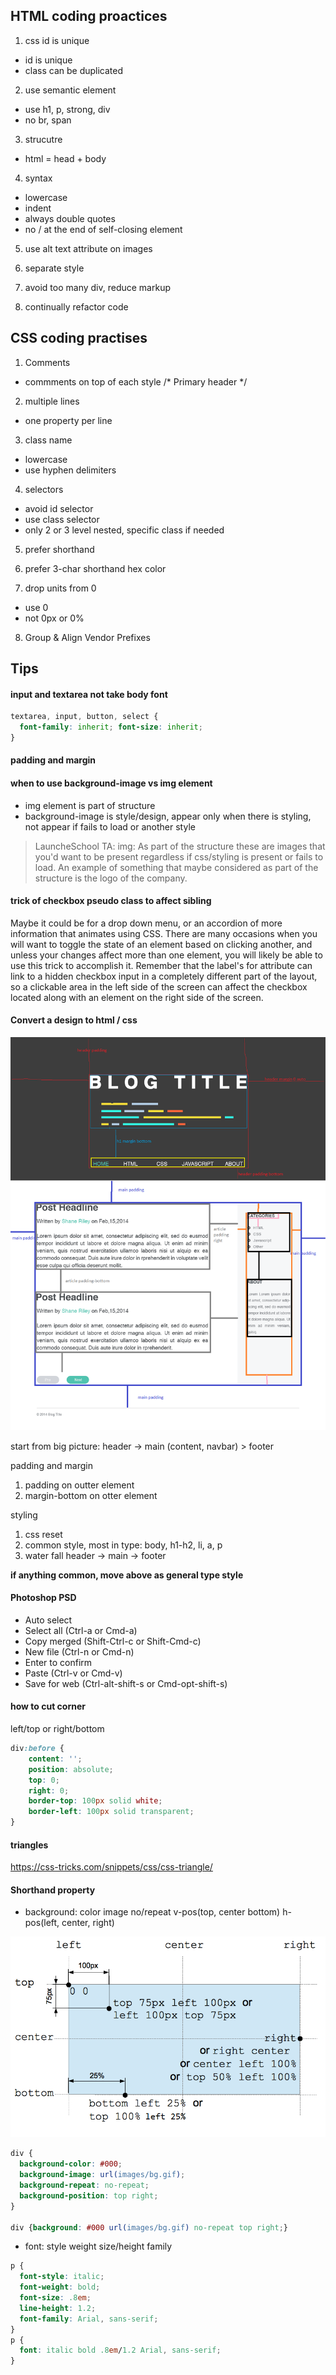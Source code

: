 ## HTML coding proactices

1. css id is unique
- id is unique
- class can be duplicated

2. use semantic element
- use h1, p, strong, div
- no br, span

3. strucutre
- html = head + body

4. syntax
- lowercase 
- indent
- always double quotes
- no / at the end of self-closing element

5. use alt text attribute on images

6. separate style

7. avoid too many div, reduce markup

8. continually refactor code



## CSS coding practises

1. Comments
- commments on top of each style /* Primary header */

2. multiple lines
- one property per line

3. class name
- lowercase
- use hyphen delimiters

4. selectors
- avoid id selector
- use class selector
- only 2 or 3 level nested, specific class if needed

5. prefer shorthand

6. prefer 3-char shorthand hex color

7. drop units from 0
- use 0
- not 0px or 0%

8.  Group & Align Vendor Prefixes

## Tips

#### input and textarea not take body font

```css
textarea, input, button, select { 
  font-family: inherit; font-size: inherit; 
}
```

#### padding and margin


#### when to use background-image vs img element
- img element is part of structure
- background-image is style/design, appear only when there is styling, not appear if fails to load or another style

> LauncheSchool TA: img: As part of the structure these are images that you'd want to be present regardless if css/styling is present or fails to load.  An example of something that maybe considered as part of the structure is the logo of the company.


#### trick of checkbox pseudo class to affect sibling

 Maybe it could be for a drop down menu, or an accordion of more information that animates using CSS. There are many occasions when you will want to toggle the state of an element based on clicking another, and unless your changes affect more than one element, you will likely be able to use this trick to accomplish it. Remember that the label's for attribute can link to a hidden checkbox input in a completely different part of the layout, so a clickable area in the left side of the screen can affect the checkbox located along with an element on the right side of the screen.

####  Convert a design to html / css

![design to code](./design-to-code.png)

start from big picture: header -> main (content, navbar) > footer

padding and margin

1. padding on outter element
2. margin-bottom on otter element

styling

1. css reset
2. common style, most in type: body, h1-h2, li, a, p 
3. water fall header -> main -> footer

**if anything common, move above as general type style**

#### Photoshop PSD
- Auto select
- Select all (Ctrl-a or Cmd-a)
- Copy merged (Shift-Ctrl-c or Shift-Cmd-c)
- New file (Ctrl-n or Cmd-n)
- Enter to confirm
- Paste (Ctrl-v or Cmd-v)
- Save for web (Ctrl-alt-shift-s or Cmd-opt-shift-s)


#### how to cut corner

left/top or right/bottom

```css
div:before {
    content: '';
    position: absolute;
    top: 0; 
    right: 0;
    border-top: 100px solid white;
    border-left: 100px solid transparent;
}
```

#### triangles

https://css-tricks.com/snippets/css/css-triangle/


#### Shorthand property

- background: color image no/repeat v-pos(top, center bottom) h-pos(left, center, right)

![postion type](./position_type.png)


```css
div {
  background-color: #000;
  background-image: url(images/bg.gif);
  background-repeat: no-repeat;
  background-position: top right;
}

div {background: #000 url(images/bg.gif) no-repeat top right;}
```

- font: style weight size/height family

```css
p {
  font-style: italic;
  font-weight: bold;
  font-size: .8em;
  line-height: 1.2;
  font-family: Arial, sans-serif;
}
p {
  font: italic bold .8em/1.2 Arial, sans-serif;
}
```

